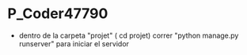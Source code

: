 # P_Coder47790

- dentro de la carpeta "projet" ( cd projet) correr "python manage.py runserver" para iniciar el servidor

